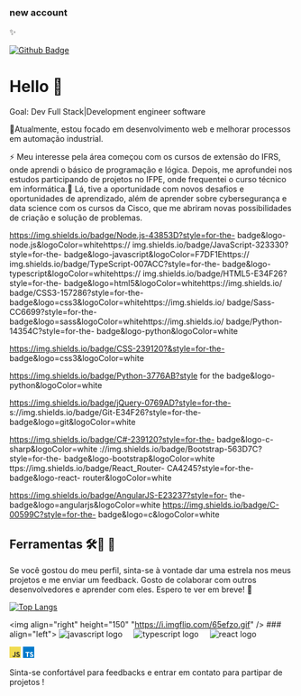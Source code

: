 ### new account 

✨ 


[![Github Badge](https://img.shields.io/badge/-Github-000?style=flat-square&logo=Github&logoColor=white&link=https://github.com/nayaracabral)](https://github.com/nayaracabral)


# Hello 👋

  Goal: Dev Full Stack|Development engineer software

📌Atualmente, estou focado em desenvolvimento web e melhorar processos em automação industrial.<br>

⚡ Meu interesse pela área começou com os cursos de extensão do IFRS, onde aprendi o básico de programação e lógica. Depois, me aprofundei nos estudos participando de projetos no IFPE, onde frequentei o curso técnico em informática.🚀 Lá, tive a oportunidade com novos desafios e oportunidades de aprendizado, além de aprender sobre cybersegurança e data science com os cursos da Cisco, que me abriram novas possibilidades de criação e solução de problemas.

https://img.shields.io/badge/Node.js-43853D?style=for-the-  badge&logo-node.js&logoColor=whitehttps://  img.shields.io/badge/JavaScript-323330?style=for-the-  badge&logo-javascript&logoColor=F7DF1Ehttps://  img.shields.io/badge/TypeScript-007ACC?style=for-the-  badge&logo-typescript&logoColor=whitehttps://  img.shields.io/badge/HTML5-E34F26?style=for-the-  badge&logo=html5&logoColor=whitehttps://img.shields.io/  badge/CSS3-157286?style=for-the-  badge&logo=css3&logoColor=whitehttps://img.shields.io/  badge/Sass-CC6699?style=for-the-  badge&logo=sass&logoColor=whitehttps://img.shields.io/  badge/Python-14354C?style=for-the-  badge&logo-python&logoColor=white

https://img.shields.io/badge/CSS-239120?&style=for-the- badge&logo=css3&logoColor=white

https://img.shields.io/badge/Python-3776AB?style for the badge&logo-python&logoColor=white


https://img.shields.io/badge/jQuery-0769AD?style=for-the-  s://img.shields.io/badge/Git-E34F26?style=for-the-  badge&logo=git&logoColor=white

https://img.shields.io/badge/C#-239120?style=for-the- badge&logo-c-sharp&logoColor=white  ://img.shields.io/badge/Bootstrap-563D7C?style=for-the- badge&logo-bootstrap&logoColor=white  ttps://img.shields.io/badge/React_Router-  CA4245?style=for-the-badge&logo-react-  router&logoColor=white

https://img.shields.io/badge/AngularJS-E23237?style=for-  the-badge&logo=angularjs&logoColor=white  https://img.shields.io/badge/C-00599C?style=for-the-  badge&logo=c&logoColor=white





## Ferramentas 🛠️🔧 🚀

Se você gostou do meu perfil, sinta-se à vontade dar uma estrela nos meus projetos e me enviar um feedback. Gosto de colaborar com outros desenvolvedores e aprender com eles. Espero te ver em breve! 👋

[![Top Langs](https://github-readme-stats.vercel.app/api/top-langs/?username=nayaracabral&layout=compact)](https://github.com/nayaracabral/github-readme-stats)


<img align="right" height="150" "https://i.imgflip.com/65efzo.gif" />  ###  align="left">  <img src="https://cdn.jsdelivr.net/gh/devicons/devicon/icons/javascript/  javascript-original.svg" height="30" alt="javascript logo" />  <img width="12" />  <img src="https://cdn.jsdelivr.net/gh/devicons/devicon/icons/typescript/ typescript-original.svg" height="30" alt="typescript logo" />  <img width="12" />  <img src="https://cdn.jsdelivr.net/gh/devicons/devicon/icons/react/react-  original.svg" height="30" alt="react logo" />  <img>

<code><img height="20" alt="javascript" src="https://raw.githubusercontent.com/github/explore/80688e429a7d4ef2fca1e82350fe8e3517d3494d/topics/javascript/javascript.png"></code> <code><img height="20" alt="typescript" src="https://raw.githubusercontent.com/github/explore/80688e429a7d4ef2fca1e82350fe8e3517d3494d/topics/typescript/typescript.png"></code>



Sinta-se confortável para feedbacks e entrar em contato para partipar de projetos ! 




